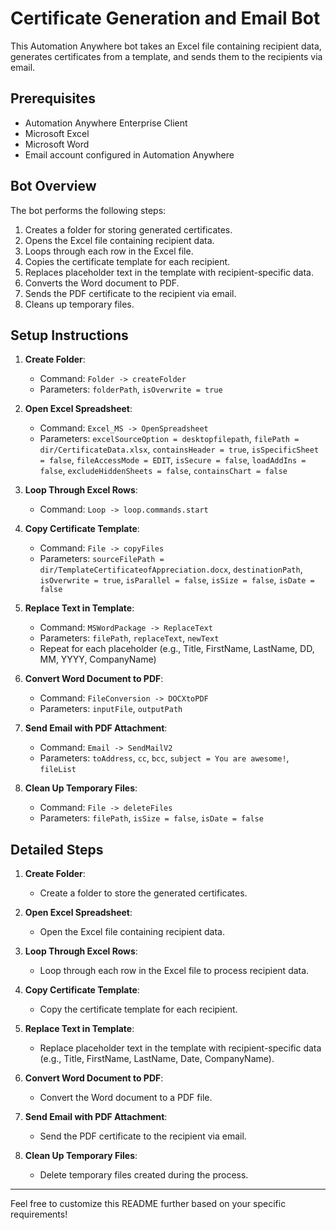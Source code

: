 # Certificate Generation and Email Bot

This Automation Anywhere bot takes an Excel file containing recipient data, generates certificates from a template, and sends them to the recipients via email.

## Prerequisites

- Automation Anywhere Enterprise Client
- Microsoft Excel
- Microsoft Word
- Email account configured in Automation Anywhere

## Bot Overview

The bot performs the following steps:
1. Creates a folder for storing generated certificates.
2. Opens the Excel file containing recipient data.
3. Loops through each row in the Excel file.
4. Copies the certificate template for each recipient.
5. Replaces placeholder text in the template with recipient-specific data.
6. Converts the Word document to PDF.
7. Sends the PDF certificate to the recipient via email.
8. Cleans up temporary files.

## Setup Instructions

1. **Create Folder**: 
   - Command: `Folder -> createFolder`
   - Parameters: `folderPath`, `isOverwrite = true`

2. **Open Excel Spreadsheet**: 
   - Command: `Excel_MS -> OpenSpreadsheet`
   - Parameters: `excelSourceOption = desktopfilepath`, `filePath = dir/CertificateData.xlsx`, `containsHeader = true`, `isSpecificSheet = false`, `fileAccessMode = EDIT`, `isSecure = false`, `loadAddIns = false`, `excludeHiddenSheets = false`, `containsChart = false`

3. **Loop Through Excel Rows**: 
   - Command: `Loop -> loop.commands.start`

4. **Copy Certificate Template**: 
   - Command: `File -> copyFiles`
   - Parameters: `sourceFilePath = dir/TemplateCertificateofAppreciation.docx`, `destinationPath`, `isOverwrite = true`, `isParallel = false`, `isSize = false`, `isDate = false`

5. **Replace Text in Template**: 
   - Command: `MSWordPackage -> ReplaceText`
   - Parameters: `filePath`, `replaceText`, `newText`
   - Repeat for each placeholder (e.g., Title, FirstName, LastName, DD, MM, YYYY, CompanyName)

6. **Convert Word Document to PDF**: 
   - Command: `FileConversion -> DOCXtoPDF`
   - Parameters: `inputFile`, `outputPath`

7. **Send Email with PDF Attachment**: 
   - Command: `Email -> SendMailV2`
   - Parameters: `toAddress`, `cc`, `bcc`, `subject = You are awesome!`, `fileList`

8. **Clean Up Temporary Files**: 
   - Command: `File -> deleteFiles`
   - Parameters: `filePath`, `isSize = false`, `isDate = false`

## Detailed Steps

1. **Create Folder**: 
   - Create a folder to store the generated certificates.

2. **Open Excel Spreadsheet**: 
   - Open the Excel file containing recipient data.

3. **Loop Through Excel Rows**: 
   - Loop through each row in the Excel file to process recipient data.

4. **Copy Certificate Template**: 
   - Copy the certificate template for each recipient.

5. **Replace Text in Template**: 
   - Replace placeholder text in the template with recipient-specific data (e.g., Title, FirstName, LastName, Date, CompanyName).

6. **Convert Word Document to PDF**: 
   - Convert the Word document to a PDF file.

7. **Send Email with PDF Attachment**: 
   - Send the PDF certificate to the recipient via email.

8. **Clean Up Temporary Files**: 
   - Delete temporary files created during the process.

---

Feel free to customize this README further based on your specific requirements!

